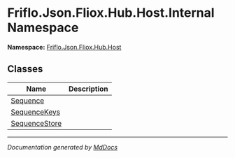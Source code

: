 ﻿<!--  
  <auto-generated>   
    The contents of this file were generated by a tool.  
    Changes to this file may be list if the file is regenerated  
  </auto-generated>   
-->

# Friflo.Json.Fliox.Hub.Host.Internal Namespace

**Namespace:** [Friflo.Json.Fliox.Hub.Host](../index.md)  

## Classes

| Name                                    | Description |
| --------------------------------------- | ----------- |
| [Sequence](Sequence/index.md)           |             |
| [SequenceKeys](SequenceKeys/index.md)   |             |
| [SequenceStore](SequenceStore/index.md) |             |

___

*Documentation generated by [MdDocs](https://github.com/ap0llo/mddocs)*
